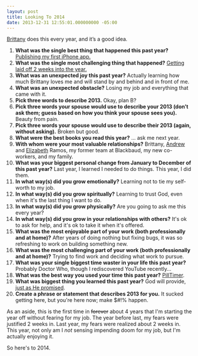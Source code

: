 ```yaml
---
layout: post
title: Looking To 2014
date: 2013-12-31 12:55:01.000000000 -05:00
---
```

<p><a href="http://latenightdramaqueen.tumblr.com" target="_blank">Brittany</a> does this every year, and it’s a good idea.</p>

<ol>
<li><strong>What was the single best thing that happened this past year?</strong> <a href="http://paperairplanemob.tumblr.com/post/46439570948">Publishing my first iPhone app.</a></li>
<li><strong>What was the single most challenging thing that happened?</strong> <a href="http://paperairplanemob.tumblr.com/post/40622024531">Getting laid off 2 weeks into the year.</a></li>
<li><strong>What was an unexpected joy this past year?</strong> Actually learning how much Brittany loves me and will stand by and behind and in front of me.</li>
<li><strong>What was an unexpected obstacle?</strong> Losing my job and everything that came with it.</li>
<li><strong>Pick three words to describe 2013.</strong> Okay, plan B?</li>
<li><strong>Pick three words your spouse would use to describe your 2013 (don’t ask them; guess based on how you think your spouse sees you).</strong> Beauty from pain.</li>
<li><strong>Pick three words your spouse would use to describe their 2013 (again, without asking).</strong> Broken but good.</li>
<li><strong>What were the best books you read this year?</strong> ... ask me next year.</li>
<li><strong>With whom were your most valuable relationships?</strong> Brittany, <a href="http://appediem.com/">Andrew</a> and <a href="http://indiecraftparade.com/">Elizabeth</a> Ramos, my former team at Blackbaud, my new co-workers, and my family.</li>
<li><strong>What was your biggest personal change from January to December of this past year?</strong> Last year, I learned I needed to do things. This year, I did them.</li>
<li><strong>In what way(s) did you grow emotionally?</strong> Learning not to tie my self-worth to my job.</li>
<li><strong>In what way(s) did you grow spiritually?</strong> Learning to trust God, even when it's the last thing I want to do.</li>
<li><strong>In what way(s) did you grow physically?</strong> Are you going to ask me this every year?</li>
<li><strong>In what way(s) did you grow in your relationships with others?</strong> It's ok to ask for help, and it's ok to take it when it's offered.</li>
<li><strong>What was the most enjoyable part of your work (both professionally and at home)?</strong> After years of doing nothing but fixing bugs, it was so refreshing to work on building something new.</li>
<li><strong>What was the most challenging part of your work (both professionally and at home)?</strong> Trying to find work and deciding what work to pursue.</li>
<li><strong>What was your single biggest time waster in your life this past year?</strong> Probably Doctor Who, though I rediscovered YouTube recently...</li>
<li><strong>What was the best way you used your time this past year?</strong> <a href="http://pilltimer.oddevan.com/">PillTimer</a>.</li>
<li><strong>What was biggest thing you learned this past year?</strong> God will provide, <a href="http://www.oddevan.com/2013/the-voice.html">just as He promised</a>.</li>
<li><strong>Create a phrase or statement that describes 2013 for you.</strong> It sucked getting here, but you're here now; make $#!% happen.</li>
</ol>

<p>As an aside, this is the first time in <del datetime="2013-12-31T22:32:16+00:00">forever</del> about 4 years that I'm starting the year off without fearing for my job. The year before last, my fears were justified 2 weeks in. Last year, my fears were realized about 2 weeks in. This year, not only am I <em>not</em> sensing impending doom for my job, but I'm actually enjoying it.</p>

<p>So here's to 2014.</p>
